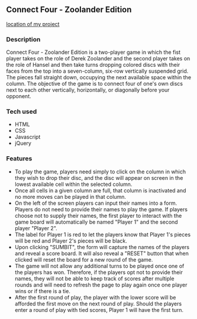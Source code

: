 ## Connect Four - Zoolander Edition

[location of my project](puturlhere)

### Description
Connect Four - Zoolander Edition is a two-player game in which the fist player takes on the role of Derek Zoolander and the second player takes on the role of Hansel and then take turns dropping colored discs with their faces from the top into a seven-column, six-row vertically suspended grid. The pieces fall straight down, occupying the next available space within the column. The objective of the game is to connect four of one's own discs next to each other vertically, horizontally, or diagonally before your opponent. 

### Tech used
- HTML
- CSS
- Javascript
- jQuery

### Features
- To play the game, players need simply to click on the column in which they wish to drop their disc, and the disc will appear on screen in the lowest available cell within the selected column. 
- Once all cells in a given column are full, that column is inactivated and no more moves can be played in that column.
- On the left of the screen players can input their names into a form. Players do not need to provide their names to play the game. If players choose not to supply their names, the first player to interact with the game board will automatically be named "Player 1" and the second player "Player 2".
- The label for Player 1 is red to let the players know that Player 1's pieces will be red and Player 2's pieces will be black.
- Upon clicking "SUMBIT", the form will capture the names of the players and reveal a score board. It will also reveal a "RESET" button that when clicked will reset the board for a new round of the game. 
- The game will not allow any additional turns to be played once one of the players has won. Therefore, if the players opt not to provide their names, they will not be able to keep track of scores after multiple rounds and will need to refresh the page to play again once one player wins or if there is a tie.
- After the first round of play, the player with the lower score will be afforded the first move on the next round of play. Should the players enter a round of play with tied scores, Player 1 will have the first turn.
